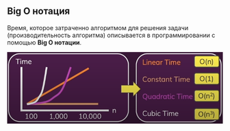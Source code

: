 ## Big O нотация

Время, которое затраченно алгоритмом для решения задачи (производительность алгоритма) описывается в программировании с помощью **Big O нотации**.

![](./imgs/02.1.png)
